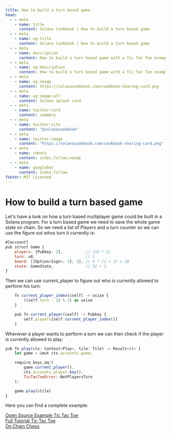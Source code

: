 ```yaml
---
title: How to build a turn based game
head:
  - - meta
    - name: title
      content: Solana Cookbook | How to build a turn based game
  - - meta
    - name: og:title
      content: Solana Cookbook | How to build a turn based game
  - - meta
    - name: description
      content: How to build a turn based game with a Tic Tac Toe example
  - - meta
    - name: og:description
      content: How to build a turn based game with a Tic Tac Toe example
  - - meta
    - name: og:image
      content: https://solanacookbook.com/cookbook-sharing-card.png
  - - meta
    - name: og:image:alt
      content: Solana splash card
  - - meta
    - name: twitter:card
      content: summary
  - - meta
    - name: twitter:site
      content: "@solanacookbook"
  - - meta
    - name: twitter:image
      content: "https://solanacookbook.com/cookbook-sharing-card.png"
  - - meta
    - name: robots
      content: index,follow,noodp
  - - meta
    - name: googlebot
      content: index,follow
footer: MIT Licensed
---
```


# How to build a turn based game 

Let's have a look on how a turn based multiplayer game could be built in a Solana program.
For a turn based game we need to save the whole game state on chain. So we need a list of Players and a turn counter so we can use the figure out whos turn it currently is: 

```js 
#[account]
pub struct Game {
    players: [Pubkey; 2],          // (32 * 2)
    turn: u8,                      // 1
    board: [[Option<Sign>; 3]; 3], // 9 * (1 + 1) = 18
    state: GameState,              // 32 + 1
}
```

Then we can use current_player to figure out who is currently allowed to perform his turn: 

```js 
    fn current_player_index(&self) -> usize {
        ((self.turn - 1) % 2) as usize
    }

    pub fn current_player(&self) -> Pubkey {
        self.players[self.current_player_index()]
    }
```

Whenever a player wants to perform a turn we can then check if the player is currently allowed to play:

```js 
pub fn play(ctx: Context<Play>, tile: Tile) -> Result<()> {
    let game = &mut ctx.accounts.game;

    require_keys_eq!(
        game.current_player(),
        ctx.accounts.player.key(),
        TicTacToeError::NotPlayersTurn
    );

    game.play(&tile)
}
```

Here you can find a complete example:  <br/>

[Open Source Example Tic Tac Toe](https://github.com/coral-xyz/anchor-book/tree/master/programs/tic-tac-toe/programs/tic-tac-toe) <br/>
[Full Tutorial Tic Tac Toe](https://book.anchor-lang.com/anchor_in_depth/milestone_project_tic-tac-toe.html)<br/>
[On Chain Chess](https://github.com/vicyyn/sol-chess/) <br/>



